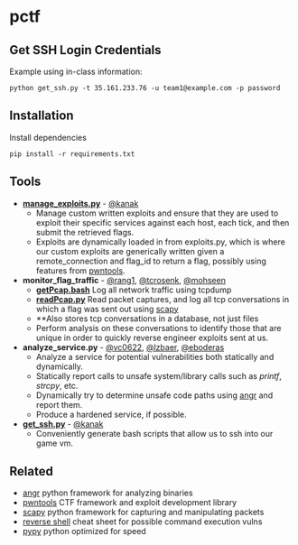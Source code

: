 # pctf

## Get SSH Login Credentials
Example using in-class information:
```shell
python get_ssh.py -t 35.161.233.76 -u team1@example.com -p password
```

## Installation
Install dependencies
```shell
pip install -r requirements.txt
```

## Tools
* [**manage_exploits.py**](https://github.com/eboderas/pctf/blob/master/exploits/manage_exploit.py) - [@kanak](https://cse545spring17.slack.com/team/kanak)
    * Manage custom written exploits and ensure that they are used to exploit their specific services against each host, each tick, and then submit the retrieved flags.
    * Exploits are dynamically loaded in from exploits.py, which is where our custom exploits are generically written given a remote_connection and flag_id to return a flag, possibly using features from [pwntools](https://github.com/Gallopsled/pwntools#readme).
* **monitor_flag_traffic** - [@rang1](https://cse545spring17.slack.com/team/rang1), [@tcrosenk](https://cse545spring17.slack.com/team/tcrosenk), [@mohseen](https://cse545spring17.slack.com/team/mohseen)
    * [**getPcap.bash**](https://github.com/eboderas/pctf/blob/master/monitor_traffic/getPcap.bash) Log all network traffic using tcpdump
    * [**readPcap.py**](https://github.com/eboderas/pctf/blob/master/monitor_traffic/readPcap.py) Read packet captures, and log all tcp conversations in which a flag was sent out using [scapy](https://github.com/secdev/scapy#readme)
    * **Also stores tcp conversations in a database, not just files
    * Perform analysis on these conversations to identify those that are unique in order to quickly reverse engineer exploits sent at us.
* **analyze_service.py** - [@vc0622](https://cse545spring17.slack.com/team/vc0622), [@lzbaer](https://cse545spring17.slack.com/team/lzbaer), [@eboderas](https://cse545spring17.slack.com/team/eboderas)
    * Analyze a service for potential vulnerabilities both statically and dynamically.
    * Statically report calls to unsafe system/library calls such as _printf_, _strcpy_, etc.
    * Dynamically try to determine unsafe code paths using [angr](https://github.com/angr/angr#readme) and report them.
    * Produce a hardened service, if possible.
* [**get_ssh.py**](https://github.com/eboderas/pctf/blob/master/get_ssh.py) - [@kanak](https://cse545spring17.slack.com/team/kanak)
    * Conveniently generate bash scripts that allow us to ssh into our game vm.

## Related
* [angr](https://github.com/angr/angr#readme) python framework for analyzing binaries
* [pwntools](https://github.com/Gallopsled/pwntools#readme) CTF framework and exploit development library
* [scapy](https://github.com/secdev/scapy#readme) python framework for capturing and manipulating packets
* [reverse shell](http://pentestmonkey.net/cheat-sheet/shells/reverse-shell-cheat-sheet) cheat sheet for possible command execution vulns
* [pypy](https://pypy.org/) python optimized for speed
